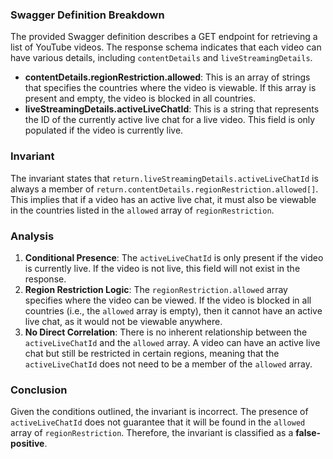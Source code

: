 ### Swagger Definition Breakdown
The provided Swagger definition describes a GET endpoint for retrieving a list of YouTube videos. The response schema indicates that each video can have various details, including `contentDetails` and `liveStreamingDetails`. 

- **contentDetails.regionRestriction.allowed**: This is an array of strings that specifies the countries where the video is viewable. If this array is present and empty, the video is blocked in all countries.
- **liveStreamingDetails.activeLiveChatId**: This is a string that represents the ID of the currently active live chat for a live video. This field is only populated if the video is currently live.

### Invariant
The invariant states that `return.liveStreamingDetails.activeLiveChatId` is always a member of `return.contentDetails.regionRestriction.allowed[]`. This implies that if a video has an active live chat, it must also be viewable in the countries listed in the `allowed` array of `regionRestriction`. 

### Analysis
1. **Conditional Presence**: The `activeLiveChatId` is only present if the video is currently live. If the video is not live, this field will not exist in the response.
2. **Region Restriction Logic**: The `regionRestriction.allowed` array specifies where the video can be viewed. If the video is blocked in all countries (i.e., the `allowed` array is empty), then it cannot have an active live chat, as it would not be viewable anywhere.
3. **No Direct Correlation**: There is no inherent relationship between the `activeLiveChatId` and the `allowed` array. A video can have an active live chat but still be restricted in certain regions, meaning that the `activeLiveChatId` does not need to be a member of the `allowed` array.

### Conclusion
Given the conditions outlined, the invariant is incorrect. The presence of `activeLiveChatId` does not guarantee that it will be found in the `allowed` array of `regionRestriction`. Therefore, the invariant is classified as a **false-positive**.
